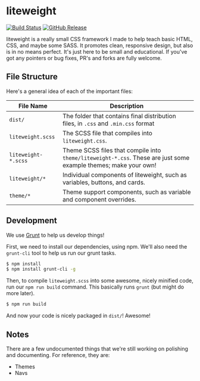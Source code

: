 # liteweight

[![Build Status](https://travis-ci.org/malsf21/liteweight.svg?branch=gh-pages)](https://travis-ci.org/malsf21/liteweight)
[![GitHub Release](https://img.shields.io/github/release/malsf21/liteweight.svg)](https://github.com/malsf21/liteweight/releases)

liteweight is a really small CSS framework I made to help teach basic HTML, CSS, and maybe some SASS. It promotes clean, responsive design, but also is in no means perfect. It's just here to be small and educational. If you've got any pointers or bug fixes, PR's and forks are fully welcome.

## File Structure

Here's a general idea of each of the important files:

| File Name | Description |
|-----------|-------------|
| `dist/` | The folder that contains final distribution files, in `.css` and `.min.css` format |
| `liteweight.scss` | The SCSS file that compiles into `liteweight.css`.  |
| `liteweight-*.scss` | Theme SCSS files that compile into `theme/liteweight-*.css`. These are just some example themes; make your own! |
| `liteweight/*` | Individual components of liteweight, such as variables, buttons, and cards. |
| `theme/*` | Theme support components, such as variable and component overrides. |

## Development

We use [Grunt](https://gruntjs.com) to help us develop things!

First, we need to install our dependencies, using npm. We'll also need the `grunt-cli` tool to help us run our grunt tasks.

```bash
$ npm install
$ npm install grunt-cli -g
```

Then, to compile `liteweight.scss` into some awesome, nicely minified code, run our `npm run build` command. This basically runs `grunt` (but might do more later).

```bash
$ npm run build
```

And now your code is nicely packaged in `dist/`! Awesome!

## Notes

There are a few undocumented things that we're still working on polishing and documenting. For reference, they are:
* Themes
* Navs
